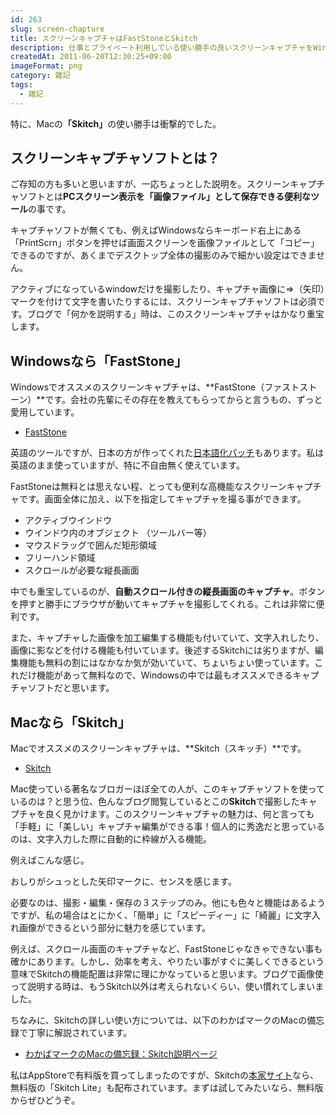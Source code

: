```yaml
---
id: 263
slug: screen-chapture
title: スクリーンキャプチャはFastStoneとSkitch
description: 仕事とプライベート利用している使い勝手の良いスクリーンキャプチャをWindows版、Mac版それぞれ紹介します。
createdAt: 2011-06-20T12:30:25+09:00
imageFormat: png
category: 雑記
tags:
  - 雑記
---
```


特に、Macの<strong>「Skitch」</strong>の使い勝手は衝撃的でした。

## スクリーンキャプチャソフトとは？

ご存知の方も多いと思いますが、一応ちょっとした説明を。スクリーンキャプチャソフトとは**PCスクリーン表示を「画像ファイル」として保存できる便利なツール**の事です。

キャプチャソフトが無くても、例えばWindowsならキーボード右上にある「PrintScrn」ボタンを押せば画面スクリーンを画像ファイルとして「コピー」できるのですが、あくまでデスクトップ全体の撮影のみで細かい設定はできません。

アクティブになっているwindowだけを撮影したり、キャプチャ画像に⇒（矢印）マークを付けて文字を書いたりするには、スクリーンキャプチャソフトは必須です。ブログで「何かを説明する」時は、このスクリーンキャプチャはかなり重宝します。

## Windowsなら「FastStone」

Windowsでオススメのスクリーンキャプチャは、**FastStone（ファストストーン）**です。会社の先輩にその存在を教えてもらってからと言うもの、ずっと愛用しています。

* <a href="https://www.faststone.org/" target="_blank" rel="noopener">FastStone</a>

英語のツールですが、日本の方が作ってくれた<a href="http://hibiheion.seesaa.net/category/1140609-1.html" target="_blank" rel="noopener">日本語化パッチ</a>もあります。私は英語のまま使っていますが、特に不自由無く使えています。

FastStoneは無料とは思えない程、とっても便利な高機能なスクリーンキャプチャです。画面全体に加え、以下を指定してキャプチャを撮る事ができます。

* アクティブウインドウ
* ウインドウ内のオブジェクト （ツールバー等）
* マウスドラッグで囲んだ矩形領域
* フリーハンド領域
* スクロールが必要な縦長画面

中でも重宝しているのが、**自動スクロール付きの縦長画面のキャプチャ</span>**。ボタンを押すと勝手にブラウザが動いてキャプチャを撮影してくれる。これは非常に便利です。

また、キャプチャした画像を加工編集する機能も付いていて、文字入れしたり、画像に影などを付ける機能も付いています。後述するSkitchには劣りますが、編集機能も無料の割にはなかなか気が効いていて、ちょいちょい使っています。これだけ機能があって無料なので、Windowsの中では最もオススメできるキャプチャソフトだと思います。

## Macなら「Skitch」

Macでオススメのスクリーンキャプチャは、**Skitch（スキッチ）**です。

* <a href="https://evernote.com/intl/jp/products/skitch" target="_blank" rel="noopener">Skitch</a>

Mac使っている著名なブロガーほぼ全ての人が、このキャプチャソフトを使っているのは？と思う位、色んなブログ閲覧しているとこの**Skitch**で撮影したキャプチャを良く見かけます。このスクリーンキャプチャの魅力は、何と言っても「手軽」に「美しい」キャプチャ編集ができる事！個人的に秀逸だと思っているのは、文字入力した際に自動的に枠線が入る機能。

例えばこんな感じ。

<app-capture-image article-id="263" img-file-name="20110620_skitch_sample.png" caption="Skitchなら3ステップ"></app-capture-image>

おしりがシュっとした矢印マークに、センスを感じます。

必要なのは、撮影・編集・保存の３ステップのみ。他にも色々と機能はあるようですが、私の場合はとにかく、「簡単」に「スピーディー」に「綺麗」に文字入れ画像ができるという部分に魅力を感じています。

例えば、スクロール画面のキャプチャなど、FastStoneじゃなきゃできない事も確かにあります。しかし、効率を考え、やりたい事がすぐに美しくできるという意味でSkitchの機能配置は非常に理にかなっていると思います。ブログで画像使って説明する時は、もうSkitch以外は考えられないくらい、使い慣れてしまいました。

ちなみに、Skitchの詳しい使い方については、以下のわかばマークのMacの備忘録で丁寧に解説されています。

* <a href="http://wakabamac.blog95.fc2.com/blog-entry-622.html" target="_blank" rel="noopener">わかばマークのMacの備忘録：Skitch説明ページ</a>

私はAppStoreで有料版を買ってしまったのですが、Skitchの<a href=" http://bit.ly/iOtN0T" target="_blank" rel="noopener">本家サイト</a>なら、無料版の「Skitch Lite」も配布されています。まずは試してみたいなら、無料版からぜひどうぞ。
